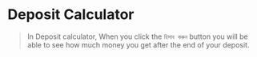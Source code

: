 # Deposit Calculator

> In Deposit calculator, When you click the ```হিসাব করুন``` button  you will be able to see how much money you get after the end of your deposit. 
